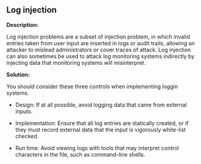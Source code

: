 
Log injection
-------

**Description:**

Log injection problems are a subset of injection problem, in which invalid entries taken 
from user input are inserted in logs or audit trails, allowing an attacker to mislead 
administrators or cover traces of attack. Log injection can also sometimes be used to 
attack log monitoring systems indirectly by injecting data that monitoring systems will 
misinterpret. 


**Solution:**

You should consider these three controls when implementing loggin systems. 

- Design: If at all possible, avoid logging data that came from external inputs.

- Implementation: Ensure that all log entries are statically created, or if they must 
  record external data that the input is vigorously white-list checked. 

- Run time: Avoid viewing logs with tools that may interpret control characters in the file, 
  such as command-line shells.

	